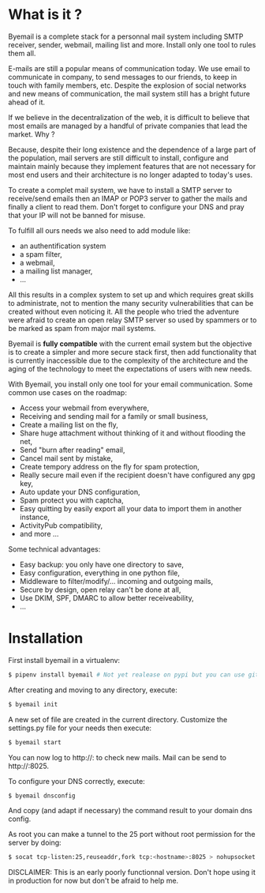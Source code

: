 # What is it ?

Byemail is a complete stack for a personnal mail system including SMTP receiver, sender, webmail,
mailing list and more. Install only one tool to rules them all. 

E-mails are still a popular means of communication today. We use email to communicate in company, to send messages to our friends, to keep in touch with family members, etc. 
Despite the explosion of social networks and new means of communication, the mail system still has a bright future ahead of it. 

If we believe in the decentralization of the web, it is difficult to believe that most emails are managed by a handful of private companies that lead the market. Why ?

Because, despite their long existence and the dependence of a large part of the population, 
mail servers are still difficult to install, configure and maintain mainly because they implement features that are not necessary for most end users and their architecture is no longer adapted to today's uses.

To create a complet mail system, we have to install a SMTP server to receive/send emails then an IMAP or POP3 server to gather the mails and finally a client to read them. Don't forget to configure your DNS and pray that your IP will not be banned for misuse.

To fulfill all ours needs we also need to add module like:

- an authentification system
- a spam filter,
- a webmail,
- a mailing list manager,
- ...

All this results in a complex system to set up and which requires great skills to administrate, not to mention the many security vulnerabilities that can be created without even noticing it. All the people who tried the adventure were afraid to create an open relay SMTP server so used by spammers or to be marked as spam from major mail systems.

Byemail is **fully compatible** with the current email system but the objective is to create a simpler and more secure stack first,
then add functionality that is currently inaccessible due to the complexity of the architecture and the aging of the technology to meet the expectations of users with new needs. 

With Byemail, you install only one tool for your email communication.
Some common use cases on the roadmap:

- Access your webmail from everywhere,
- Receiving and sending mail for a family or small business,
- Create a mailing list on the fly,
- Share huge attachment without thinking of it and without flooding the net,
- Send "burn after reading" email,
- Cancel mail sent by mistake,
- Create tempory address on the fly for spam protection,
- Really secure mail even if the recipient doesn't have configured any gpg key,
- Auto update your DNS configuration,
- Spam protect you with captcha,
- Easy quitting by easily export all your data to import them in another instance,
- ActivityPub compatibility,
- and more ...

Some technical advantages:

- Easy backup: you only have one directory to save,
- Easy configuration, everything in one python file,
- Middleware to filter/modify/... incoming and outgoing mails,
- Secure by design, open relay can't be done at all,
- Use DKIM, SPF, DMARC to allow better receiveability,
- ...

# Installation

First install byemail in a virtualenv:

```sh
$ pipenv install byemail # Not yet realease on pypi but you can use github url
```

After creating and moving to any directory, execute:

```sh
$ byemail init
```
A new set of file are created in the current directory. Customize the settings.py file for your needs then execute:

```sh
$ byemail start
```

You can now log to http://<host>:<port> to check new mails. Mail can be send to http://<host>:8025.


To configure your DNS correctly, execute:

```sh
$ byemail dnsconfig
```

And copy (and adapt if necessary) the command result to your domain dns config.

As root you can make a tunnel to the 25 port without root permission for the server by doing:

```sh
$ socat tcp-listen:25,reuseaddr,fork tcp:<hostname>:8025 > nohupsocket.out &
```

DISCLAIMER: This is an early poorly functionnal version. 
Don't hope using it in production for now but don't be afraid to help me.
